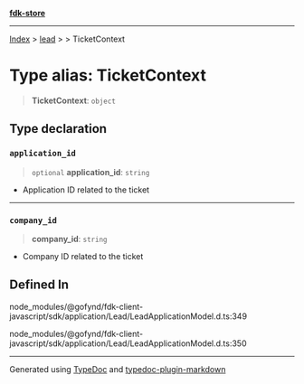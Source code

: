[**fdk-store**](../../../README.md)
***

[Index](../../../API.md) > [lead](../../README.md) > [<internal>](../README.md) > TicketContext

# Type alias: TicketContext

> **TicketContext**: `object`

## Type declaration

### `application_id`

> `optional` **application\_id**: `string`

- Application ID related to the ticket

***

### `company_id`

> **company\_id**: `string`

- Company ID related to the ticket

## Defined In

node\_modules/@gofynd/fdk-client-javascript/sdk/application/Lead/LeadApplicationModel.d.ts:349

node\_modules/@gofynd/fdk-client-javascript/sdk/application/Lead/LeadApplicationModel.d.ts:350

***
Generated using [TypeDoc](https://typedoc.org/) and [typedoc-plugin-markdown](https://www.npmjs.com/package/typedoc-plugin-markdown)
